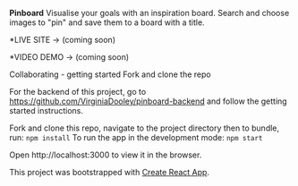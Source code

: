 **Pinboard**
Visualise your goals with an inspiration board. Search and choose images to "pin" and save them to a board with a title.

*LIVE SITE -> (coming soon)

*VIDEO DEMO -> (coming soon)

Collaborating - getting started
Fork and clone the repo

For the backend of this project, go to https://github.com/VirginiaDooley/pinboard-backend and follow the getting started instructions.

Fork and clone this repo, navigate to the project directory then
to bundle, run: ```npm install```
To run the app in the development mode: ```npm start```

Open http://localhost:3000 to view it in the browser.

This project was bootstrapped with [Create React App](https://github.com/facebook/create-react-app).
